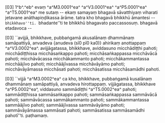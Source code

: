 [03] 1^b^.^eb^ evaṃ ^a^M3.0001^ea^ ^a^V3.0001^ea^ ^a^P5.0001^ea^ ^a^T5.0001^ea^  me sutaṃ -- ekaṃ samayaṃ bhagavā sāvatthiyaṃ viharati jetavane  anāthapiṇḍikassa ārāme. tatra kho bhagavā bhikkhū āmantesi --  ``bhikkhavo''ti. ``bhadante''ti te bhikkhū bhagavato paccassosuṃ.  bhagavā etadavoca --

[03] ``avijjā, bhikkhave, pubbaṅgamā akusalānaṃ dhammānaṃ  samāpattiyā, anvadeva {anudeva (sī0 pī0 ka0)} ahirikaṃ anottappaṃ ^a^V3.0002^ea^.  avijjāgatassa, bhikkhave, aviddasuno micchādiṭṭhi pahoti;  micchādiṭṭhissa micchāsaṅkappo pahoti; micchāsaṅkappassa micchāvācā  pahoti; micchāvācassa micchākammanto pahoti; micchākammantassa  micchāājīvo pahoti; micchāājīvassa micchāvāyāmo pahoti;  micchāvāyāmassa micchāsati pahoti; micchāsatissa micchāsamādhi  pahoti.

[03] ``vijjā ^a^M3.0002^ea^ ca kho, bhikkhave, pubbaṅgamā kusalānaṃ  dhammānaṃ samāpattiyā, anvadeva hirottappaṃ. vijjāgatassa, bhikkhave  ^a^P5.0002^ea^, viddasuno sammādiṭṭhi ^a^T5.0002^ea^ pahoti; sammādiṭṭhissa  sammāsaṅkappo pahoti; sammāsaṅkappassa sammāvācā pahoti;  sammāvācassa sammākammanto pahoti; sammākammantassa sammāājīvo  pahoti; sammāājīvassa sammāvāyāmo pahoti; sammāvāyāmassa  sammāsati pahoti; sammāsatissa sammāsamādhi pahotī''ti. paṭhamaṃ.